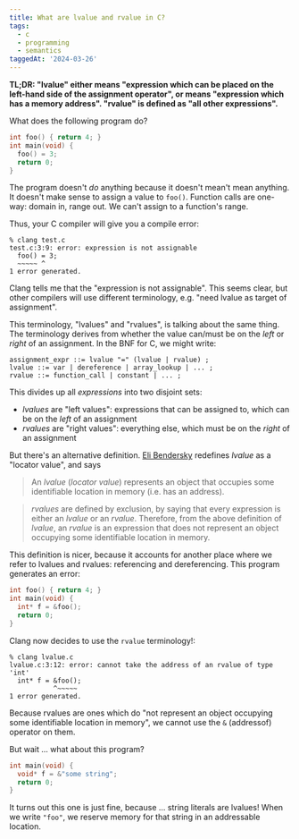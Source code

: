 ```yaml
---
title: What are lvalue and rvalue in C?
tags:
  - c
  - programming
  - semantics
taggedAt: '2024-03-26'
---
```


**TL;DR: "lvalue" either means "expression which can be placed on the left-hand side of the assignment operator", or means "expression which has a memory address". "rvalue" is defined as "all other expressions".**

What does the following program do?

```c
int foo() { return 4; }
int main(void) {
  foo() = 3;
  return 0;
}
```

The program doesn't _do_ anything because it doesn't mean't mean anything. It doesn't make sense to assign a value to `foo()`. Function calls are one-way: domain in, range out. We can't assign to a function's range.

Thus, your C compiler will give you a compile error:

```
% clang test.c
test.c:3:9: error: expression is not assignable
  foo() = 3;
  ~~~~~ ^
1 error generated.
```

Clang tells me that the "expression is not assignable". This seems clear, but other compilers will use different terminology, e.g. "need lvalue as target of assignment".

This terminology, "lvalues" and "rvalues", is talking about the same thing. The terminology derives from whether the value can/must be on the _left_ or _right_ of an assignment. In the BNF for C, we might write:

```bnf
assignment_expr ::= lvalue "=" (lvalue | rvalue) ;
lvalue ::= var | dereference | array_lookup | ... ;
rvalue ::= function_call | constant | ... ;
```

This divides up all _expressions_ into two disjoint sets:

* _lvalues_ are "left values": expressions that can be assigned to, which can be on the _left_ of an assignment
* _rvalues_ are "right values": everything else, which must be on the _right_ of an assignment

But there's an alternative definition. [Eli Bendersky](http://eli.thegreenplace.net/2011/12/15/understanding-lvalues-and-rvalues-in-c-and-c) redefines _lvalue_ as a "locator value", and says

> An _lvalue_ (_locator value_) represents an object that occupies some identifiable location in memory (i.e. has an address).

> _rvalues_ are defined by exclusion, by saying that every expression is either an _lvalue_ or an _rvalue_. Therefore, from the above definition of _lvalue_, an _rvalue_ is an expression that does not represent an object occupying some identifiable location in memory.

This definition is nicer, because it accounts for another place where we refer to lvalues and rvalues: referencing and dereferencing. This program generates an error:

```c
int foo() { return 4; }
int main(void) {
  int* f = &foo();
  return 0;
}
```

Clang now decides to use the `rvalue` terminology!:

```
% clang lvalue.c
lvalue.c:3:12: error: cannot take the address of an rvalue of type 'int'
  int* f = &foo();
           ^~~~~~
1 error generated.
```

Because rvalues are ones which do "not represent an object occupying some identifiable location in memory", we cannot use the `&` (addressof) operator on them.

But wait ... what about this program?

```c
int main(void) {
  void* f = &"some string";
  return 0;
}
```

It turns out this one is just fine, because ... string literals are lvalues! When we write `"foo"`, we reserve memory for that string in an addressable location.
